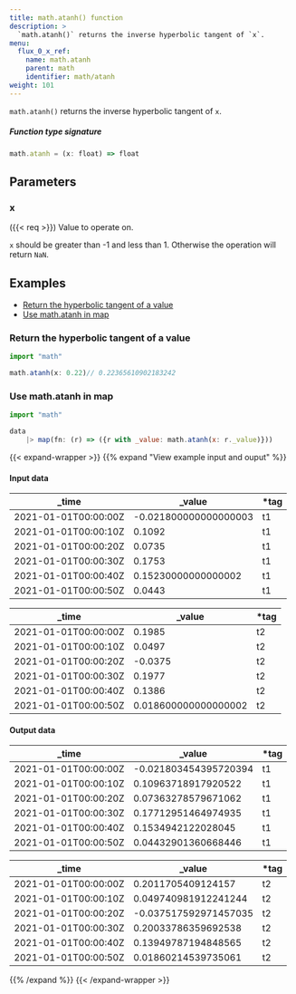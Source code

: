 ```yaml
---
title: math.atanh() function
description: >
  `math.atanh()` returns the inverse hyperbolic tangent of `x`.
menu:
  flux_0_x_ref:
    name: math.atanh
    parent: math
    identifier: math/atanh
weight: 101
---
```


<!------------------------------------------------------------------------------

IMPORTANT: This page was generated from comments in the Flux source code. Any
edits made directly to this page will be overwritten the next time the
documentation is generated. 

To make updates to this documentation, update the function comments above the
function definition in the Flux source code:

https://github.com/influxdata/flux/blob/master/stdlib/math/math.flux#L363-L363

Contributing to Flux: https://github.com/influxdata/flux#contributing
Fluxdoc syntax: https://github.com/influxdata/flux/blob/master/docs/fluxdoc.md

------------------------------------------------------------------------------->

`math.atanh()` returns the inverse hyperbolic tangent of `x`.



##### Function type signature

```js
math.atanh = (x: float) => float
```

## Parameters

### x
({{< req >}})
Value to operate on.

`x` should be greater than -1 and less than 1. Otherwise the operation
will return `NaN`.


## Examples

- [Return the hyperbolic tangent of a value](#return-the-hyperbolic-tangent-of-a-value)
- [Use math.atanh in map](#use-mathatanh-in-map)

### Return the hyperbolic tangent of a value

```js
import "math"

math.atanh(x: 0.22)// 0.22365610902183242

```


### Use math.atanh in map

```js
import "math"

data
    |> map(fn: (r) => ({r with _value: math.atanh(x: r._value)}))
```

{{< expand-wrapper >}}
{{% expand "View example input and ouput" %}}

#### Input data

| _time                | _value                | *tag |
| -------------------- | --------------------- | ---- |
| 2021-01-01T00:00:00Z | -0.021800000000000003 | t1   |
| 2021-01-01T00:00:10Z | 0.1092                | t1   |
| 2021-01-01T00:00:20Z | 0.0735                | t1   |
| 2021-01-01T00:00:30Z | 0.1753                | t1   |
| 2021-01-01T00:00:40Z | 0.15230000000000002   | t1   |
| 2021-01-01T00:00:50Z | 0.0443                | t1   |

| _time                | _value               | *tag |
| -------------------- | -------------------- | ---- |
| 2021-01-01T00:00:00Z | 0.1985               | t2   |
| 2021-01-01T00:00:10Z | 0.0497               | t2   |
| 2021-01-01T00:00:20Z | -0.0375              | t2   |
| 2021-01-01T00:00:30Z | 0.1977               | t2   |
| 2021-01-01T00:00:40Z | 0.1386               | t2   |
| 2021-01-01T00:00:50Z | 0.018600000000000002 | t2   |


#### Output data

| _time                | _value                | *tag |
| -------------------- | --------------------- | ---- |
| 2021-01-01T00:00:00Z | -0.021803454395720394 | t1   |
| 2021-01-01T00:00:10Z | 0.10963718917920522   | t1   |
| 2021-01-01T00:00:20Z | 0.07363278579671062   | t1   |
| 2021-01-01T00:00:30Z | 0.17712951464974935   | t1   |
| 2021-01-01T00:00:40Z | 0.1534942122028045    | t1   |
| 2021-01-01T00:00:50Z | 0.04432901360668446   | t1   |

| _time                | _value                | *tag |
| -------------------- | --------------------- | ---- |
| 2021-01-01T00:00:00Z | 0.2011705409124157    | t2   |
| 2021-01-01T00:00:10Z | 0.049740981912241244  | t2   |
| 2021-01-01T00:00:20Z | -0.037517592971457035 | t2   |
| 2021-01-01T00:00:30Z | 0.20033786359692538   | t2   |
| 2021-01-01T00:00:40Z | 0.13949787194848565   | t2   |
| 2021-01-01T00:00:50Z | 0.01860214539735061   | t2   |

{{% /expand %}}
{{< /expand-wrapper >}}
